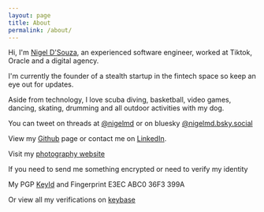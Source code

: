 ```yaml
---
layout: page
title: About
permalink: /about/
---
```


Hi, I'm [Nigel D'Souza](https://www.nigeldsouza.io), an experienced software engineer, worked at Tiktok, Oracle and a digital agency.

I'm currently the founder of a stealth startup in the fintech space so keep an eye out for updates.

Aside from technology, I love scuba diving, basketball, video games, dancing, skating, drumming and all outdoor activities with my dog.

You can tweet on threads at [@nigelmd](https://www.threads.net/@nigelmd) or on bluesky [@nigelmd.bsky.social](https://bsky.app/profile/nigelmd.bsky.social)

View my [Github](https://github.com/nigelmd) page or contact me on [LinkedIn](https://linkedin.com/in/nigelmd).

Visit my [photography website](https://legindary.photos)

If you need to send me something encrypted or need to verify my identity

My PGP [KeyId](https://pgp.mit.edu/pks/lookup?search=0x36F3399A) and Fingerprint E3EC ABC0 36F3 399A

Or view all my verifications on [keybase](https://keybase.io/ndsouza)